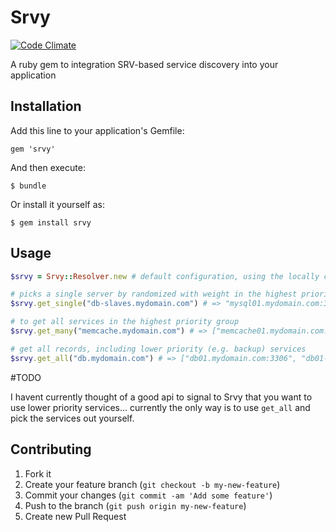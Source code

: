 # Srvy
[![Code Climate](https://codeclimate.com/github/nullstyle/srvy.png)](https://codeclimate.com/github/nullstyle/srvy)

A ruby gem to integration SRV-based service discovery into your application

## Installation

Add this line to your application's Gemfile:

    gem 'srvy'

And then execute:

    $ bundle

Or install it yourself as:

    $ gem install srvy

## Usage

```ruby
$srvy = Srvy::Resolver.new # default configuration, using the locally configured resolver

# picks a single server by randomized with weight in the highest priority group
$srvy.get_single("db-slaves.mydomain.com") # => "mysql01.mydomain.com:3306"

# to get all services in the highest priority group 
$srvy.get_many("memcache.mydomain.com") # => ["memcache01.mydomain.com:11211", "memcache02.mydomain.com:11211"]

# get all records, including lower priority (e.g. backup) services
$srvy.get_all("db.mydomain.com") # => ["db01.mydomain.com:3306", "db01-failover.mydomain.com:3306"]

```

#TODO

I havent currently thought of a good api to signal to Srvy that you want to use lower priority services... currently the only way is to use `get_all` and pick the services out yourself.

## Contributing

1. Fork it
2. Create your feature branch (`git checkout -b my-new-feature`)
3. Commit your changes (`git commit -am 'Add some feature'`)
4. Push to the branch (`git push origin my-new-feature`)
5. Create new Pull Request
